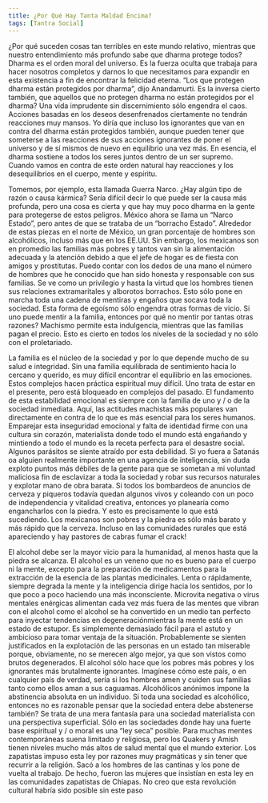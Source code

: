 ```yaml
---
title: ¿Por Qué Hay Tanta Maldad Encima?
tags: [Tantra Social]
---
```


¿Por qué suceden cosas tan terribles en este mundo relativo, mientras que nuestro entendimiento más profundo sabe que dharma protege todos? Dharma es el orden moral del universo. Es la fuerza oculta que trabaja para hacer nosotros completos y darnos lo que necesitamos para expandir en esta existencia a fin de encontrar la felicidad eterna. “Los que protegen dharma están protegidos por dharma”, dijo Anandamurti. Es la inversa cierto también, que aquellos que no protegen dharma no están protegidos por el dharma? Una vida imprudente sin discernimiento sólo engendra el caos. Acciones basadas en los deseos desenfrenados ciertamente no tendrán reacciones muy mansos. Yo diría que incluso los ignorantes que van en contra del dharma están protegidos también, aunque pueden tener que someterse a las reacciones de sus acciones ignorantes de poner el universo y de sí mismos de nuevo en equilibrio una vez más. En esencia, el dharma sostiene a todos los seres juntos dentro de un ser supremo. Cuando vamos en contra de este orden natural hay reacciones y los desequilibrios en el cuerpo, mente y espíritu. 

Tomemos, por ejemplo, esta llamada Guerra Narco. ¿Hay algún tipo de razón o causa kármica? Sería difícil decir lo que puede ser la causa más profunda, pero una cosa es cierta y que hay muy poco dharma en la gente para protegerse de estos peligros. México ahora se llama un “Narco Estado”, pero antes de que se trataba de un “borracho Estado”. Alrededor de estas piezas en el norte de México, un gran porcentaje de hombres son alcohólicos, incluso más que en los EE.UU. Sin embargo, los mexicanos son en promedio las familias más pobres y tantos van sin la alimentación adecuada y la atención debido a que el jefe de hogar es de fiesta con amigos y prostitutas. Puedo contar con los dedos de una mano el número de hombres que he conocido que han sido honesta y responsable con sus familias. Se ve como un privilegio y hasta la virtud que los hombres tienen sus relaciones extramaritales y alborotos borrachos. Esto sólo pone en marcha toda una cadena de mentiras y engaños que socava toda la sociedad. Esta forma de egoísmo sólo engendra otras formas de vicio. Si uno puede mentir a la familia, entonces por qué no mentir por tantas otras razones? Machismo permite esta indulgencia, mientras que las familias pagan el precio. Esto es cierto en todos los niveles de la sociedad y no sólo con el proletariado.

La familia es el núcleo de la sociedad y por lo que depende mucho de su salud e integridad. Sin una familia equilibrada de sentimiento hacia lo cercano y querido, es muy difícil encontrar el equilibrio en las emociones. Estos complejos hacen práctica espiritual muy difícil. Uno trata de estar en el presente, pero está bloqueado en complejos del pasado. El fundamento de esta estabilidad emocional es siempre con la familia de uno y / o de la sociedad inmediata. Aquí, las actitudes machistas más populares van directamente en contra de lo que es más esencial para los seres humanos. Emparejar esta inseguridad emocional y falta de identidad firme con una cultura sin corazón, materialista donde todo el mundo está engañando y mintiendo a todo el mundo es la receta perfecta para el desastre social. Algunos parásitos se siente atraído por esta debilidad.
Si yo fuera a Satanás oa alguien realmente importante en una agencia de inteligencia, sin duda exploto puntos más débiles de la gente para que se sometan a mi voluntad maliciosa fin de esclavizar a toda la sociedad y robar sus recursos naturales y explotar mano de obra barata. Si todos los bombardeos de anuncios de cerveza y piqueros todavía quedan algunos vivos y coleando con un poco de independencia y vitalidad creativa, entonces yo planearía como engancharlos con la piedra. Y esto es precisamente lo que está sucediendo. Los mexicanos son pobres y la piedra es sólo más barato y más rápido que la cerveza. Incluso en las comunidades rurales que está apareciendo y hay pastores de cabras fumar el crack!

El alcohol debe ser la mayor vicio para la humanidad, al menos hasta que la piedra se alcanza. El alcohol es un veneno que no es bueno para el cuerpo ni la mente, excepto para la preparación de medicamentos para la extracción de la esencia de las plantas medicinales. Lenta o rápidamente, siempre degrada la mente y la inteligencia dirige hacia los sentidos, por lo que poco a poco haciendo una más inconsciente. Microvita negativa o virus mentales enérgicas alimentan cada vez más fuera de las mentes que vibran con el alcohol como el alcohol se ha convertido en un medio tan perfecto para inyectar tendencias en degeneraciónmientras la mente está en un estado de estupor. Es simplemente demasiado fácil para el astuto y ambicioso para tomar ventaja de la situación. Probablemente  se sienten justificados en la explotación de las personas en un estado tan miserable porque, obviamente, no se merecen algo mejor, ya que son vistos como brutos degenerados. El alcohol sólo hace que los pobres más pobres y los ignorantes más brutalmente ignorantes. Imagínese cómo este país, o en cualquier país de verdad, sería si los hombres amen y cuiden sus familias tanto como ellos aman a sus caguamas.
Alcohólicos anónimos impone la abstinencia absoluta en un individuo. Si toda una sociedad es alcohólico, entonces no es razonable pensar que la sociedad entera debe abstenerse también? Se trata de una mera fantasía para una sociedad materialista con una perspectiva superficial. Sólo en las sociedades donde hay una fuerte base espiritual y / o moral es una “ley seca” posible. Para muchas mentes contemporáneas suena limitado y religiosa, pero los Quakers y Amish tienen niveles mucho más altos de salud mental que el mundo exterior. Los zapatistas impuso esta ley por razones muy pragmáticas y sin tener que recurrir a la religión. Sacó a los hombres de las cantinas y los pone de vuelta al trabajo. De hecho, fueron las mujeres que insistían en esta ley en las comunidades zapatistas de Chiapas. No creo que esta revolución cultural habría sido posible sin este paso

